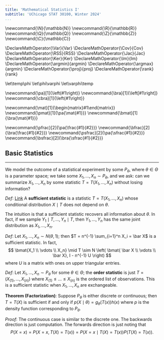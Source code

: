 ```yaml
---
title: 'Mathematical Statistics I'
subtitle: 'UChicago STAT 30100, Winter 2024'
...
```


\newcommand{\N}{\mathbb{N}}
\newcommand{\R}{\mathbb{R}}
\newcommand{\Q}{\mathbb{Q}}
\newcommand{\Z}{\mathbb{Z}}
\newcommand{\C}{\mathbb{C}}

\DeclareMathOperator{\Var}{Var}
\DeclareMathOperator{\Cov}{Cov}
\DeclareMathOperator{\RSS}{RSS}
\DeclareMathOperator{\Jac}{Jac}
\DeclareMathOperator{\Ker}{Ker}
\DeclareMathOperator{\Im}{Im}
\DeclareMathOperator{\argmin}{argmin}
\DeclareMathOperator{\argmax}{argmin}
\DeclareMathOperator{\proj}{proj}
\DeclareMathOperator{\rank}{rank}

\let\temp\phi
\let\phi\varphi
\let\varphi\temp

\newcommand{\pa}[1]{\left(#1\right)}
\newcommand{\bra}[1]{\left[#1\right]}
\newcommand{\cbra}[1]{\left\{#1\right\}}

\newcommand{\mat}[1]{\begin{matrix}#1\end{matrix}}
\newcommand{\pmat}[1]{\pa{\mat{#1}}}
\newcommand{\bmat}[1]{\bra{\mat{#1}}}

\newcommand{\pfrac}[2]{\pa{\frac{#1}{#2}}}
\newcommand{\bfrac}[2]{\bra{\frac{#1}{#2}}}
\newcommand{\psfrac}[2]{\pa{\sfrac{#1}{#2}}}
\newcommand{\bsfrac}[2]{\bra{\sfrac{#1}{#2}}}

## Basic Statistics

-------

We model the outcome of a statistical experiment by some $P_\theta$, where $\theta \in \Theta$ is a parameter space; we take some $X_1, \dots, X_n \sim P_\theta$, and we ask: can we summarize $X_1, \dots, X_n$ by some statistic $T = T(X_1, \dots, X_n)$ without losing information?

_Def_: [Link](https://en.wikipedia.org/wiki/Sufficient_statistic) A **sufficient statistic** is a statistic $T = T(X_1, \dots, X_n)$ whose conditional distribution $X \mid T$ does not depend on $\theta$.

The intuition is that a sufficient statistic recovers all information about $\theta$. In fact, if we sample $Y_1 \mid T, \dots, Y_n \mid T$, then $Y_1, \dots, Y_n$ has the same joint distribution as $X_1, \dots, X_n$.

_Def_: Let $X_1, \dots, X_n \sim N(\theta, 1)$; then $T = n^{-1} \sum_{i=1}^n X_i = \bar X$ is a sufficient statistic. In fact,
$$
    \bmat{X_1 \\ \vdots \\ X_n} \mid T \sim N \left( \bmat{ \bar X \\ \vdots \\ \bar X}, I - n^{-1} U \right)
$$
where $U$ is a matrix with ones on upper triangular entries.

_Def_: Let $X_1, \dots, X_n \sim P_\theta$ for some $\theta \in \Theta$; the **order statistic** is just $T = (X_{(1)}, \dots, X_{(n)})$ where $X_{(1)} \leq \dots \leq X_{(n)}$ is the ordered list of observations. This is a sufficient statistic when $X_1, \dots, X_n$ are exchangeable.

**Theorem (Factorization)**: Suppose $P_\theta$ is either discrete or continuous; then $T = T(X)$ is sufficient if and only if $p(X \mid \theta) = g_\theta(T(x)) h(x)$ where $p$ is the density function corresponding to $P_\theta$.

_Proof_: The continuous case is similar to the discrete one. The backwards direction is just computation. The forwards direction is just noting that 
$$
P(X = x) = P(X = x, T(X) = T(x)) = P(X = x \mid T(X) = T(x)) P(T(X) = T(x)).
$$
